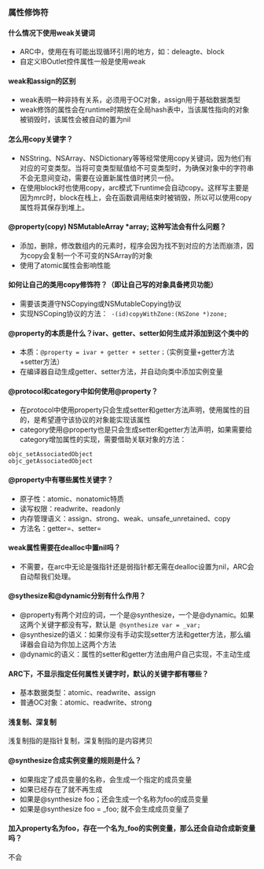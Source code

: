 ### 属性修饰符
#### 什么情况下使用weak关键词
+ ARC中，使用在有可能出现循环引用的地方，如：deleagte、block
+ 自定义IBOutlet控件属性一般是使用weak

#### weak和assign的区别
+ weak表明一种非持有关系，必须用于OC对象，assign用于基础数据类型
+ weak修饰的属性会在runtime时期放在全局hash表中，当该属性指向的对象被销毁时，该属性会被自动的置为nil

#### 怎么用copy关键字？
+ NSString、NSArray、NSDictionary等等经常使用copy关键词，因为他们有对应的可变类型。当将可变类型赋值给不可变类型时，为确保对象中的字符串不会无意间变动，需要在设置新属性值时拷贝一份。
+ 在使用block时也使用copy，arc模式下runtime会自动copy。这样写主要是因为mrc时，block在栈上，会在函数调用结束时被销毁，所以可以使用copy属性将其保存到堆上。

#### @property(copy) NSMutableArray *array; 这种写法会有什么问题？
+ 添加，删除，修改数组内的元素时，程序会因为找不到对应的方法而崩溃，因为copy会复制一个不可变的NSArray的对象
+ 使用了atomic属性会影响性能

#### 如何让自己的类用copy修饰符？（即让自己写的对象具备拷贝功能）
+ 需要该类遵守NSCopying或NSMutableCopying协议
+ 实现NSCoping协议的方法：``` -(id)copyWithZone:(NSZone *)zone;```

#### @property的本质是什么？ivar、getter、setter如何生成并添加到这个类中的
+ 本质：```@property = ivar + getter + setter；```（实例变量+getter方法+setter方法）
+ 在编译器自动生成getter、setter方法，并自动向类中添加实例变量

#### @protocol和category中如何使用@property？
+ 在protocol中使用property只会生成setter和getter方法声明，使用属性的目的，是希望遵守该协议的对象能实现该属性
+ category使用@property也是只会生成setter和getter方法声明，如果需要给category增加属性的实现，需要借助关联对象的方法：
```
objc_setAssociatedObject
objc_getAssociatedObject
```

#### @property中有哪些属性关键字？
+ 原子性：atomic、nonatomic特质
+ 读写权限：readwrite、readonly
+ 内存管理语义：assign、strong、weak、unsafe_unretained、copy
+ 方法名：getter=<name>、setter=<name>

#### weak属性需要在dealloc中置nil吗？
+ 不需要，在arc中无论是强指针还是弱指针都无需在dealloc设置为nil，ARC会自动帮我们处理。

#### @sythesize和@dynamic分别有什么作用？
+ @property有两个对应的词，一个是@synthesize，一个是@dynamic。如果这两个关键字都没有写，默认是``` @synthesize var = _var;```
+ @synthesize的语义：如果你没有手动实现setter方法和getter方法，那么编译器会自动为你加上这两个方法
+ @dynamic的语义：属性的setter和getter方法由用户自己实现，不主动生成

#### ARC下，不显示指定任何属性关键字时，默认的关键字都有哪些？
+ 基本数据类型：atomic、readwrite、assign
+ 普通OC对象：atomic、readwrite、strong

#### 浅复制、深复制
浅复制指的是指针复制，深复制指的是内容拷贝

#### @synthesize合成实例变量的规则是什么？
+ 如果指定了成员变量的名称，会生成一个指定的成员变量
+ 如果已经存在了就不再生成
+ 如果是@synthesize foo；还会生成一个名称为foo的成员变量
+ 如果是@synthesize foo = _foo; 就不会生成成员变量了

#### 加入property名为foo，存在一个名为_foo的实例变量，那么还会自动合成新变量吗？
不会

